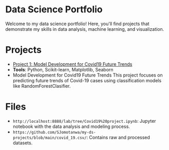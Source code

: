 # Data Science Portfolio
Welcome to my data science portfolio! Here, you'll find projects that demonstrate my skills in data analysis, machine learning, and visualization.

# Projects
- [Project 1: Model Development for Covid19 Future Trends](./projects/house-prices)
-  **Tools**: Python, Scikit-learn, Matplotlib, Seaborn
-  Model Development for Covid19 Future Trends
This project focuses on predicting future trends of Covid-19 cases using classification models like RandomForestClasifier.

# Files
- `http://localhost:8888/lab/tree/Covid19%20project.ipynb`: Jupyter notebook with the data analysis and modeling process.
- `https://github.com/SJomotanwa/my-ds-projects/blob/main/covid_19.csv/`: Contains raw and processed datasets.
